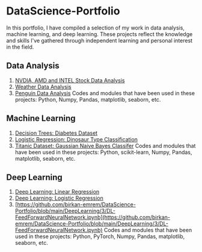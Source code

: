 # DataScience-Portfolio
In this portfolio, I have compiled a selection of my work in data analysis, machine learning, and deep learning. These projects reflect the knowledge and skills
I've gathered through independent learning and personal interest in the field.

## Data Analysis
1. [NVDIA, AMD and INTEL Stock Data Analysis](https://github.com/birkan-emrem/DataScience-Portfolio/blob/main/DataAnalysis/1/StockData.ipynb)
2. [Weather Data Analysis](https://github.com/birkan-emrem/DataScience-Portfolio/blob/main/DataAnalysis/2/WeatherData.ipynb)
3. [Penguin Data Analysis](https://github.com/birkan-emrem/DataScience-Portfolio/blob/main/DataAnalysis/3/PenguinDataset.ipynb)
Codes and modules that have been used in these projects: Python, Numpy, Pandas, matplotlib, seaborn, etc.

## Machine Learning
1. [Decision Trees: Diabetes Dataset](https://github.com/birkan-emrem/DataScience-Portfolio/blob/main/ML/DecisionTrees/DecisionTree_Diabetes.ipynb)
2. [Logistic Regression: Dinosaur Type Classification](https://github.com/birkan-emrem/DataScience-Portfolio/blob/main/ML/LogisticRegression/.ipynb_checkpoints/Dinasours-checkpoint.ipynb)
3. [Titanic Dataset: Gaussian Naive Bayes Classifer](https://github.com/birkan-emrem/DataScience-Portfolio/blob/main/ML/NB/GaussianNB.ipynb)
Codes and modules that have been used in these projects: Python, scikit-learn, Numpy, Pandas, matplotlib, seaborn, etc.

## Deep Learning
1. [Deep Learning: Linear Regression](https://github.com/birkan-emrem/DataScience-Portfolio/blob/main/DeepLearning/1/DL-LinearRegression.ipynb)
2. [Deep Learning: Logistic Regression](https://github.com/birkan-emrem/DataScience-Portfolio/blob/main/DeepLearning/2/DL-LogisticRegression.ipynb)
3. [https://github.com/birkan-emrem/DataScience-Portfolio/blob/main/DeepLearning/3/DL-FeedForwardNeuralNetwork.ipynb](https://github.com/birkan-emrem/DataScience-Portfolio/blob/main/DeepLearning/3/DL-FeedForwardNeuralNetwork.ipynb)
Codes and modules that have been used in these projects: Python, PyTorch, Numpy, Pandas, matplotlib, seaborn, etc.
